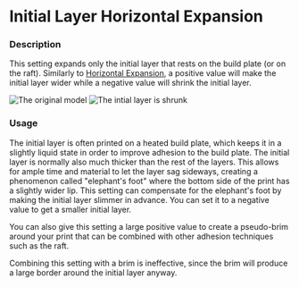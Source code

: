 Initial Layer Horizontal Expansion
====
### **Description**
This setting expands only the initial layer that rests on the build plate (or on the raft). Similarly to [Horizontal Expansion](xy_offset.md), a positive value will make the initial layer wider while a negative value will shrink the initial layer.

![The original model](../images/xy_offset_layer_0_original.png)
![The intial layer is shrunk](../images/xy_offset_layer_0_enabled.png)

### **Usage**
The initial layer is often printed on a heated build plate, which keeps it in a slightly liquid state in order to improve adhesion to the build plate. The initial layer is normally also much thicker than the rest of the layers. This allows for ample time and material to let the layer sag sideways, creating a phenomenon called "elephant's foot" where the bottom side of the print has a slightly wider lip. This setting can compensate for the elephant's foot by making the initial layer slimmer in advance. You can set it to a negative value to get a smaller initial layer.

You can also give this setting a large positive value to create a pseudo-brim around your print that can be combined with other adhesion techniques such as the raft.

Combining this setting with a brim is ineffective, since the brim will produce a large border around the initial layer anyway.